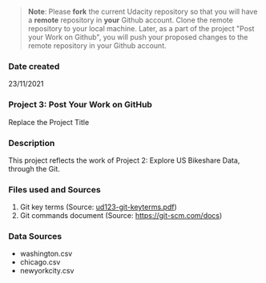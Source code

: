 >**Note**: Please **fork** the current Udacity repository so that you will have a **remote** repository in **your** Github account. Clone the remote repository to your local machine. Later, as a part of the project "Post your Work on Github", you will push your proposed changes to the remote repository in your Github account.

### Date created
23/11/2021

### Project 3: Post Your Work on GitHub
Replace the Project Title

### Description
This project reflects the work of Project 2: Explore US Bikeshare Data, through the Git. 

### Files used and Sources
1. Git key terms (Source: [ud123-git-keyterms.pdf](https://github.com/AdeleGrace/pdsnd_github/files/7585142/ud123-git-keyterms.pdf))
2. Git commands document (Source: https://git-scm.com/docs)


### Data Sources
- washington.csv
- chicago.csv
- newyorkcity.csv
